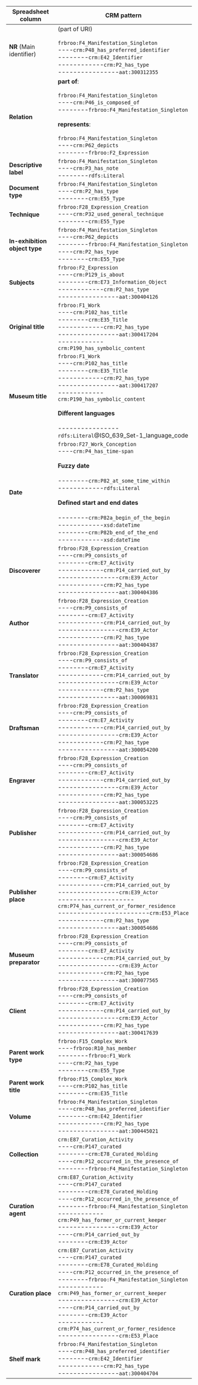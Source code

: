 | Spreadsheet column                     | CRM pattern                                                                                                                                                                                                                                                                                                                                                                                                                            |
|----------------------------------|----------------------------------------------------------------------------------------------------------------------------------------------------------------------------------------------------------------------------------------------------------------------------------------------------------------------------------------------------------------------------------------------------------------------------------------|
| **NR** (Main identifier)                               | (part of URI)<br><br>`frbroo:F4_Manifestation_Singleton`<br>----`crm:P48_has_preferred_identifier`<br>--------`crm:E42_Identifier`<br>------------`crm:P2_has_type`<br>----------------`aat:300312355`                                                                                                                                                                                                                                 |
| **Relation**                        | **part of**:<br><br>`frbroo:F4_Manifestation_Singleton`<br>----`crm:P46_is_composed_of`<br>--------`frbroo:F4_Manifestation_Singleton`<br><br>**represents**:<br><br>`frbroo:F4_Manifestation_Singleton`<br>----`crm:P62_depicts`<br>--------`frbroo:F2_Expression`                                                                                                                                                                      |
| **Descriptive label**                       | `frbroo:F4_Manifestation_Singleton`<br>----`crm:P3_has_note`<br>--------`rdfs:Literal`                                                                                                                                                                                                                                                                                                                                               |
| **Document type**           | `frbroo:F4_Manifestation_Singleton`<br>----`crm:P2_has_type`<br>--------`crm:E55_Type`                                                                                                                                                                                                                                                                                                                                                 |
| **Technique**                          | `frbroo:F28_Expression_Creation`<br>----`crm:P32_used_general_technique`<br>--------`crm:E55_Type`                                                                                                                                                                                                                                                                                                                                     |
| **In-exhibition object type** | `frbroo:F4_Manifestation_Singleton`<br>----`crm:P62_depicts`<br>--------`frbroo:F4_Manifestation_Singleton`<br>----`crm:P2_has_type`<br>--------`crm:E55_Type`                                                                                                                                                                                                                                                                         |
| **Subjects**                         | `frbroo:F2_Expression`<br>----`crm:P129_is_about`<br>--------`crm:E73_Information_Object`<br>------------`crm:P2_has_type`<br>----------------`aat:300404126`                                                                                                                                                                                                                                                                                                                                               |
| **Original title**                 | `frbroo:F1_Work`<br>----`crm:P102_has_title`<br>--------`crm:E35_Title`<br>------------`crm:P2_has_type`<br>----------------`aat:300417204`<br>------------`crm:P190_has_symbolic_content`                                                                                                                                                                                                                                                                                                                                                             |
| **Museum title**                   | `frbroo:F1_Work`<br>----`crm:P102_has_title`<br>--------`crm:E35_Title`<br>------------`crm:P2_has_type`<br>----------------`aat:300417207`<br>------------`crm:P190_has_symbolic_content`<br><br>**Different languages**<br><br>----------------`rdfs:Literal`@ISO_639_Set-1_language_code                                                                                                                                                                                                                                                                                                                                            |
| **Date**                             | `frbroo:F27_Work_Conception`<br>----`crm:P4_has_time-span`<br><br>**Fuzzy date**<br><br>--------`crm:P82_at_some_time_within`<br>------------`rdfs:Literal`<br><br>**Defined start and end dates**<br><br>--------`crm:P82a_begin_of_the_begin`<br>------------`xsd:dateTime`<br>--------`crm:P82b_end_of_the_end`<br>------------`xsd:dateTime`                                                                                                                                                                                                                     |
| **Discoverer**                       | `frbroo:F28_Expression_Creation`<br>----`crm:P9_consists_of`<br>--------`crm:E7_Activity`<br>------------`crm:P14_carried_out_by`<br>----------------`crm:E39_Actor`<br>------------`crm:P2_has_type`<br>----------------`aat:300404386`                                                                                                                                                                                               |
| **Author**                           | `frbroo:F28_Expression_Creation`<br>----`crm:P9_consists_of`<br>--------`crm:E7_Activity`<br>------------`crm:P14_carried_out_by`<br>----------------`crm:E39_Actor`<br>------------`crm:P2_has_type`<br>----------------`aat:300404387`                                                                                                                                                                                               |
| **Translator**                       | `frbroo:F28_Expression_Creation`<br>----`crm:P9_consists_of`<br>--------`crm:E7_Activity`<br>------------`crm:P14_carried_out_by`<br>----------------`crm:E39_Actor`<br>------------`crm:P2_has_type`<br>----------------`aat:300069831`                                                                                                                                                                                               |
| **Draftsman**                      | `frbroo:F28_Expression_Creation`<br>----`crm:P9_consists_of`<br>--------`crm:E7_Activity`<br>------------`crm:P14_carried_out_by`<br>----------------`crm:E39_Actor`<br>------------`crm:P2_has_type`<br>----------------`aat:300054200`                                                                                                                                                                                               |
| **Engraver**                         | `frbroo:F28_Expression_Creation`<br>----`crm:P9_consists_of`<br>--------`crm:E7_Activity`<br>------------`crm:P14_carried_out_by`<br>----------------`crm:E39_Actor`<br>------------`crm:P2_has_type`<br>----------------`aat:300053225`                                                                                                                                                                                               |
| **Publisher**                          | `frbroo:F28_Expression_Creation`<br>----`crm:P9_consists_of`<br>--------`crm:E7_Activity`<br>------------`crm:P14_carried_out_by`<br>----------------`crm:E39_Actor`<br>------------`crm:P2_has_type`<br>----------------`aat:300054686`                                                                                                                                                                                               |
| **Publisher place**                    | `frbroo:F28_Expression_Creation`<br>----`crm:P9_consists_of`<br>--------`crm:E7_Activity`<br>------------`crm:P14_carried_out_by`<br>----------------`crm:E39_Actor`<br>--------------------`crm:P74_has_current_or_former_residence`<br>------------------------`crm:E53_Place`<br>------------`crm:P2_has_type`<br>----------------`aat:300054686`                                                                                   |
| **Museum preparator**              | `frbroo:F28_Expression_Creation`<br>----`crm:P9_consists_of`<br>--------`crm:E7_Activity`<br>------------`crm:P14_carried_out_by`<br>----------------`crm:E39_Actor`<br>------------`crm:P2_has_type`<br>----------------`aat:300077565`                                                                                                                                                                                               |
| **Client**                      | `frbroo:F28_Expression_Creation`<br>----`crm:P9_consists_of`<br>--------`crm:E7_Activity`<br>------------`crm:P14_carried_out_by`<br>----------------`crm:E39_Actor`<br>------------`crm:P2_has_type`<br>----------------`aat:300417639`                                                                                                                                                                                               |
| **Parent work type**          | `frbroo:F15_Complex_Work`<br>----`frbroo:R10_has_member`<br>--------`frbroo:F1_Work`<br>----`crm:P2_has_type`<br>--------`crm:E55_Type`                                                                                                                                                                                                                                                                                                |
| **Parent work title**             | `frbroo:F15_Complex_Work`<br>----`crm:P102_has_title`<br>--------`crm:E35_Title`                                                                                                                                                                                                                                                                                                                                                       |
| **Volume**                           | `frbroo:F4_Manifestation_Singleton`<br>----`crm:P48_has_preferred_identifier`<br>--------`crm:E42_Identifier`<br>------------`crm:P2_has_type`<br>----------------`aat:300445021`                                                                                                                                                                                                                                                      |
| **Collection**                       | `crm:E87_Curation_Activity`<br>----`crm:P147_curated`<br>--------`crm:E78_Curated_Holding`<br>----`crm:P12_occurred_in_the_presence_of`<br>--------`frbroo:F4_Manifestation_Singleton`                                                                                                                                                                                                                                                 |
| **Curation agent**               | `crm:E87_Curation_Activity`<br>----`crm:P147_curated`<br>--------`crm:E78_Curated_Holding`<br>----`crm:P12_occurred_in_the_presence_of`<br>--------`frbroo:F4_Manifestation_Singleton`<br>------------`crm:P49_has_former_or_current_keeper`<br>----------------`crm:E39_Actor`<br>----`crm:P14_carried_out_by`<br>--------`crm:E39_Actor`                                                                                             |
| **Curation place**              | `crm:E87_Curation_Activity`<br>----`crm:P147_curated`<br>--------`crm:E78_Curated_Holding`<br>----`crm:P12_occurred_in_the_presence_of`<br>--------`frbroo:F4_Manifestation_Singleton`<br>------------`crm:P49_has_former_or_current_keeper`<br>----------------`crm:E39_Actor`<br>----`crm:P14_carried_out_by`<br>--------`crm:E39_Actor`<br>------------`crm:P74_has_current_or_former_residence`<br>----------------`crm:E53_Place` |
| **Shelf mark**                     | `frbroo:F4_Manifestation_Singleton`<br>----`crm:P48_has_preferred_identifier`<br>--------`crm:E42_Identifier`<br>------------`crm:P2_has_type`<br>----------------`aat:300404704`                                                                                                                                                                                                                                                      |